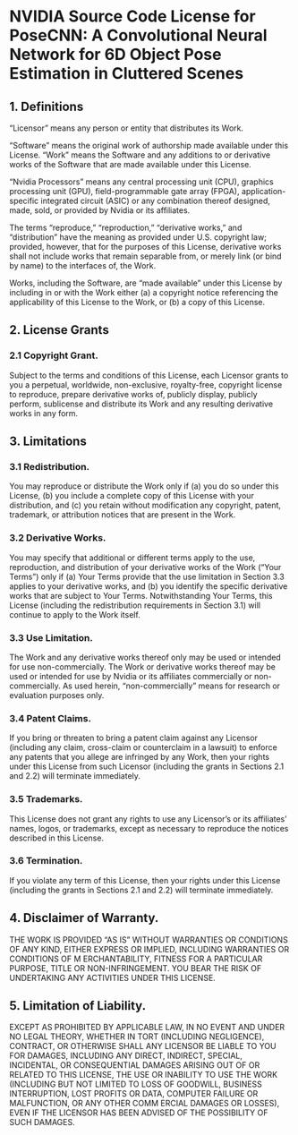 # NVIDIA Source Code License for PoseCNN: A Convolutional Neural Network for 6D Object Pose Estimation in Cluttered Scenes

## 1. Definitions

“Licensor” means any person or entity that distributes its Work.

“Software” means the original work of authorship made available under this License.
“Work” means the Software and any additions to or derivative works of the Software that are made available under this License.

“Nvidia Processors” means any central processing unit (CPU), graphics processing unit (GPU), field-programmable gate array (FPGA), application-specific integrated circuit (ASIC) or any combination thereof designed, made, sold, or provided by Nvidia or its affiliates.

The terms “reproduce,” “reproduction,” “derivative works,” and “distribution” have the meaning as provided under U.S. copyright law; provided, however, that for the purposes of this License, derivative works shall not include works that remain separable from, or merely link (or bind by name) to the interfaces of, the Work.

Works, including the Software, are “made available” under this License by including in or with the Work either (a) a copyright notice referencing the applicability of this License to the Work, or (b) a copy of this License.

## 2. License Grants

### 2.1 Copyright Grant.
Subject to the terms and conditions of this License, each Licensor grants to you a perpetual, worldwide, non-exclusive, royalty-free, copyright license to reproduce, prepare derivative works of, publicly display, publicly perform, sublicense and distribute its Work and any resulting derivative works in any form.

## 3. Limitations

### 3.1 Redistribution.
 You may reproduce or distribute the Work only if (a) you do so under this License, (b) you include a complete copy of this License with your distribution, and (c) you retain without modification any copyright, patent, trademark, or attribution notices that are present in the Work.

### 3.2 Derivative Works.
 You may specify that additional or different terms apply to the use, reproduction, and distribution of your derivative works of the Work (“Your Terms”) only if (a) Your Terms provide that the use limitation in Section 3.3 applies to your derivative works, and (b) you identify the specific derivative works that are subject to Your Terms. Notwithstanding Your Terms, this License (including the redistribution requirements in Section 3.1) will continue to apply to the Work itself.

### 3.3 Use Limitation.
 The Work and any derivative works thereof only may be used or intended for use non-commercially.  The Work or derivative works thereof may be used or intended for use by Nvidia or its affiliates commercially or non-commercially.  As used herein, “non-commercially” means for research or evaluation purposes only.

### 3.4 Patent Claims.
 If you bring or threaten to bring a patent claim against any Licensor (including any claim, cross-claim or counterclaim in a lawsuit) to enforce any patents that you allege are infringed by any Work, then your rights under this License from such Licensor (including the grants in Sections 2.1 and 2.2) will terminate immediately.

### 3.5 Trademarks.
 This License does not grant any rights to use any Licensor’s or its affiliates’ names, logos, or trademarks, except as necessary to reproduce the notices described in this License.

### 3.6 Termination.
 If you violate any term of this License, then your rights under this License (including the grants in Sections 2.1 and 2.2) will terminate immediately.

## 4. Disclaimer of Warranty.

THE WORK IS PROVIDED “AS IS” WITHOUT WARRANTIES OR CONDITIONS OF ANY KIND, EITHER EXPRESS OR IMPLIED, INCLUDING WARRANTIES OR CONDITIONS OF M ERCHANTABILITY, FITNESS FOR A PARTICULAR PURPOSE, TITLE OR NON-INFRINGEMENT. YOU BEAR THE RISK OF UNDERTAKING ANY ACTIVITIES UNDER THIS LICENSE. 

## 5. Limitation of Liability.

EXCEPT AS PROHIBITED BY APPLICABLE LAW, IN NO EVENT AND UNDER NO LEGAL THEORY, WHETHER IN TORT (INCLUDING NEGLIGENCE), CONTRACT, OR OTHERWISE SHALL ANY LICENSOR BE LIABLE TO YOU FOR DAMAGES, INCLUDING ANY DIRECT, INDIRECT, SPECIAL, INCIDENTAL, OR CONSEQUENTIAL DAMAGES ARISING OUT OF OR RELATED TO THIS LICENSE, THE USE OR INABILITY TO USE THE WORK (INCLUDING BUT NOT LIMITED TO LOSS OF GOODWILL, BUSINESS INTERRUPTION, LOST PROFITS OR DATA, COMPUTER FAILURE OR MALFUNCTION, OR ANY OTHER COMM ERCIAL DAMAGES OR LOSSES), EVEN IF THE LICENSOR HAS BEEN ADVISED OF THE POSSIBILITY OF SUCH DAMAGES.

